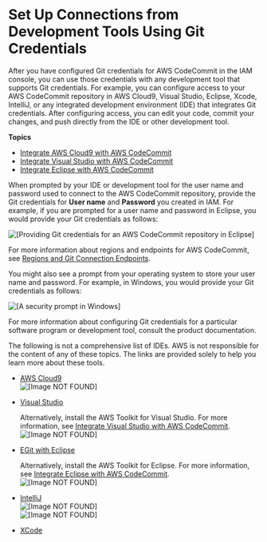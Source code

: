# Set Up Connections from Development Tools Using Git Credentials<a name="setting-up-ide"></a>

After you have configured Git credentials for AWS CodeCommit in the IAM console, you can use those credentials with any development tool that supports Git credentials\. For example, you can configure access to your AWS CodeCommit repository in AWS Cloud9, Visual Studio, Eclipse, Xcode, IntelliJ, or any integrated development environment \(IDE\) that integrates Git credentials\. After configuring access, you can edit your code, commit your changes, and push directly from the IDE or other development tool\. 

**Topics**
+ [Integrate AWS Cloud9 with AWS CodeCommit](setting-up-ide-c9.md)
+ [Integrate Visual Studio with AWS CodeCommit](setting-up-ide-vs.md)
+ [Integrate Eclipse with AWS CodeCommit](setting-up-ide-ec.md)

When prompted by your IDE or development tool for the user name and password used to connect to the AWS CodeCommit repository, provide the Git credentials for **User name** and **Password** you created in IAM\. For example, if you are prompted for a user name and password in Eclipse, you would provide your Git credentials as follows:

![\[Providing Git credentials for an AWS CodeCommit repository in Eclipse\]](http://docs.aws.amazon.com/codecommit/latest/userguide/images/codecommit-ide-ec1.png)

For more information about regions and endpoints for AWS CodeCommit, see [Regions and Git Connection Endpoints](regions.md)\.

You might also see a prompt from your operating system to store your user name and password\. For example, in Windows, you would provide your Git credentials as follows:

![\[A security prompt in Windows\]](http://docs.aws.amazon.com/codecommit/latest/userguide/images/codecommit-ide-vs2.png)

For more information about configuring Git credentials for a particular software program or development tool, consult the product documentation\. 

The following is not a comprehensive list of IDEs\. AWS is not responsible for the content of any of these topics\. The links are provided solely to help you learn more about these tools\.
+ [AWS Cloud9](setting-up-ide-c9.md)  
![\[Image NOT FOUND\]](http://docs.aws.amazon.com/codecommit/latest/userguide/images/codecommit-ide-c9-clone.png)
+ [Visual Studio](https://www.visualstudio.com/en-us/docs/git/tutorial/creatingrepo#clone-an-existing-git-repo)

  Alternatively, install the AWS Toolkit for Visual Studio\. For more information, see [Integrate Visual Studio with AWS CodeCommit](setting-up-ide-vs.md)\.  
![\[Image NOT FOUND\]](http://docs.aws.amazon.com/codecommit/latest/userguide/images/codecommit-ide-vs1.png)
+ [EGit with Eclipse](https://wiki.eclipse.org/EGit/User_Guide#Working_with_remote_Repositories)

  Alternatively, install the AWS Toolkit for Eclipse\. For more information, see [Integrate Eclipse with AWS CodeCommit](setting-up-ide-ec.md)\.  
![\[Image NOT FOUND\]](http://docs.aws.amazon.com/codecommit/latest/userguide/images/codecommit-ide-ec1.png)
+ [IntelliJ](https://www.jetbrains.com/help/idea/2016.2/handling-passwords-for-git-remote-repositories.html)  
![\[Image NOT FOUND\]](http://docs.aws.amazon.com/codecommit/latest/userguide/images/codecommit-ide-itj1.png)  
![\[Image NOT FOUND\]](http://docs.aws.amazon.com/codecommit/latest/userguide/images/codecommit-ide-itj2.png)
+ [XCode](https://developer.apple.com/library/content/documentation/IDEs/Conceptual/xcode_guide-continuous_integration/PublishYourCodetoaSourceRepository.html)